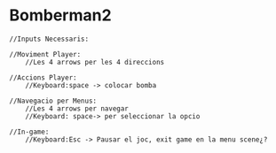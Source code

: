 # Bomberman2

    //Inputs Necessaris:
    
    //Moviment Player:
        //Les 4 arrows per les 4 direccions
    
    //Accions Player:
        //Keyboard:space -> colocar bomba
        
    //Navegacio per Menus:
        //Les 4 arrows per navegar
        //Keyboard: space-> per seleccionar la opcio
    
    //In-game:
        //Keyboard:Esc -> Pausar el joc, exit game en la menu scene¿?
        